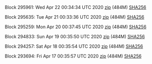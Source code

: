 Block 295961: Wed Apr 22 00:34:34 UTC 2020 [zip](https://dash-bootstrap.ams3.digitaloceanspaces.com/testnet/2020-04-22/bootstrap.dat.zip) (484M) [SHA256](https://dash-bootstrap.ams3.digitaloceanspaces.com/testnet/2020-04-22/sha256.txt)

Block 295635: Tue Apr 21 00:33:36 UTC 2020 [zip](https://dash-bootstrap.ams3.digitaloceanspaces.com/testnet/2020-04-21/bootstrap.dat.zip) (484M) [SHA256](https://dash-bootstrap.ams3.digitaloceanspaces.com/testnet/2020-04-21/sha256.txt)

Block 295259: Mon Apr 20 00:37:45 UTC 2020 [zip](https://dash-bootstrap.ams3.digitaloceanspaces.com/testnet/2020-04-20/bootstrap.dat.zip) (484M) [SHA256](https://dash-bootstrap.ams3.digitaloceanspaces.com/testnet/2020-04-20/sha256.txt)

Block 294833: Sun Apr 19 00:35:50 UTC 2020 [zip](https://dash-bootstrap.ams3.digitaloceanspaces.com/testnet/2020-04-19/bootstrap.dat.zip) (484M) [SHA256](https://dash-bootstrap.ams3.digitaloceanspaces.com/testnet/2020-04-19/sha256.txt)

Block 294257: Sat Apr 18 00:35:54 UTC 2020 [zip](https://dash-bootstrap.ams3.digitaloceanspaces.com/testnet/2020-04-18/bootstrap.dat.zip) (484M) [SHA256](https://dash-bootstrap.ams3.digitaloceanspaces.com/testnet/2020-04-18/sha256.txt)

Block 293694: Fri Apr 17 00:35:57 UTC 2020 [zip](https://dash-bootstrap.ams3.digitaloceanspaces.com/testnet/2020-04-17/bootstrap.dat.zip) (484M) [SHA256](https://dash-bootstrap.ams3.digitaloceanspaces.com/testnet/2020-04-17/sha256.txt)
